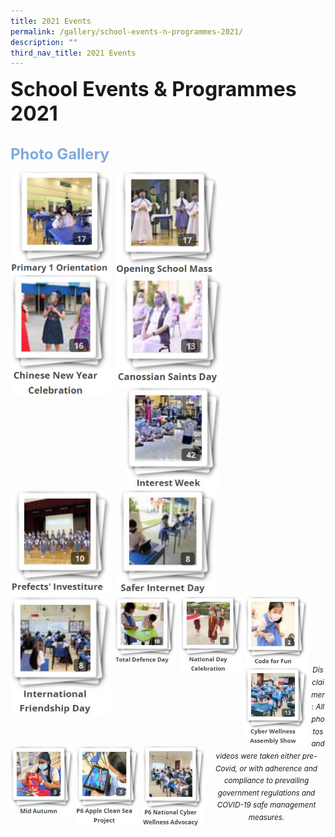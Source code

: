 ```yaml
---
title: 2021 Events
permalink: /gallery/school-events-n-programmes-2021/
description: ""
third_nav_title: 2021 Events
---
```

<font size=6><b>School Events & Programmes 2021</b></font><br><br>

<font size=5 color="#7daadf"><b>Photo Gallery</b></font>

<center>

<p><a href="https://staging.d2nutevx25vdua.amplifyapp.com/gallery/2021/P1-Orientation">
<img src="/images/Gallery/P1%20Orientation%202021.png" style="width:160px;height:165px;margin-right:10px;" align="left"></a></p>

	
<p><a href="https://staging.d2nutevx25vdua.amplifyapp.com/gallery/2021/Opening-School-Mass">
<img src="/images/Gallery/Opening%20School%20Mass%202021.png" style="width:160px;height:165px;margin-right:10px;" align="left"></a></p>

	
<p><a href="https://staging.d2nutevx25vdua.amplifyapp.com/gallery/2021/CNY-Celebration">
<img src="/images/Gallery/CNY%20Celebration%202021.png" style="width:160px;height:195px;margin-right:10px;" align="left"></a></p>

	
<p><a href="https://staging.d2nutevx25vdua.amplifyapp.com/gallery/2021/Canossian-Saints-Day">
<img src="/images/Gallery/Canossian%20Saints%20Day.png" style="width:170px;height:180px;margin-right:10px;" align="left"></a></p>

<br><br><br><br><br><br>

<p><a href="https://staging.d2nutevx25vdua.amplifyapp.com/gallery/2021/interest-week/">
<img src="/images/Gallery/2021/Interest%20Week%202021.jpg" style="width:150px;height:165px;margin-right:10px;margin-left:15px" align="left"></a></p>

	
<p><a href="https://staging.d2nutevx25vdua.amplifyapp.com/gallery/2021/prefects-investiture/">
<img src="/images/Gallery/2021/Prefects'%20Investiture%202021.jpg" style="width:160px;height:167px;margin-right:10px;" align="left"></a></p>

	
<p><a href="https://staging.d2nutevx25vdua.amplifyapp.com/gallery/2021/safer-internet-day/">
<img src="/images/Gallery/2021/Safer%20Internet%20Day%202021.jpg" style="width:160px;height:170px;margin-right:15px;" align="left"></a></p>


<p><a href="https://staging.d2nutevx25vdua.amplifyapp.com/gallery/2021/international-friendship-day/">
<img src="/images/Gallery/2021/International%20Friendship%20Day%202021.jpg" style="width:160px;height:190px;margin-right:5px;" align="left"></a></p>


<br><br><br><br><br><br>


<p><a href="https://staging.d2nutevx25vdua.amplifyapp.com/gallery/2021/total-defence-day/">
<img src="/images/Gallery/2021/Total%20Defence%20Day%202021.jpg" style="width:100px;height:109px;margin-right:5px;" align="left"></a></p>


<p><a href="https://staging.d2nutevx25vdua.amplifyapp.com/gallery/2021/national-day-celebration/">
<img src="/images/Gallery/2021/National%20Day%20Celebration%202021.jpg" style="width:100px;height:124px;margin-right:5px;" align="left"></a></p>


<p><a href="https://staging.d2nutevx25vdua.amplifyapp.com/gallery/2021/code-for-fun/">
<img src="/images/Gallery/2021/Code%20for%20Fun%202021.jpg" style="width:100px;height:113px;margin-right:5px;" align="left"></a></p>


<p><a href="https://staging.d2nutevx25vdua.amplifyapp.com/gallery/2021/cyber-wellness-assembly-show/">
<img src="/images/Gallery/2021/Cyber%20Wellness%20Assembly%20Show%202021.jpg" style="width:100px;height:126px;margin-right:5px;" align="left"></a></p>
	
<br><br><br><br><br><br>

<p><a href="https://staging.d2nutevx25vdua.amplifyapp.com/gallery/2021/mid-autumn/">
<img src="/images/Gallery/2021/Mid%20Autumn%202021.jpg" style="width:100px;height:115px;margin-right:5px;" align="left"></a></p>


<p><a href="https://staging.d2nutevx25vdua.amplifyapp.com/gallery/2021/p6-apple-clean-sea-project/">
<img src="/images/Gallery/2021/P6%20Apple%20Clean%20Sea%20Project%202021.jpg" style="width:100px;height:128px;margin-right:5px;" align="left"></a></p>


<p><a href="https://staging.d2nutevx25vdua.amplifyapp.com/gallery/2021/p6-national-cyber-wellness-advocacy/"><img src="/images/Gallery/2021/P6%20National%20Cyber%20Wellness%20Advocacy.jpg" style="width:100px;height:130px;margin-right:5px;" align="left"></a></p>





<br><br><br><br><br><br><br><br><br><br><br><br><br><br><br><br><br><br><br><br><br><br><br><br><br><br>
<sup>_Disclaimer: All photos and videos were taken either pre-Covid, or with adherence and compliance to prevailing government regulations and COVID-19 safe management measures._</sup>